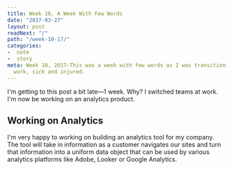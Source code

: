 ```yaml
---
title: Week 10, A Week With Few Words
date: "2017-03-27"
layout: post
readNext: "/"
path: "/week-10-17/"
categories:
-  note
-  story
meta: Week 10, 2017—This was a week with few words as I was transitioning teams at
  work, sick and injured.
---
```


I'm getting to this post a bit late—1 week. Why? I switched teams at work. I'm now be working on an analytics product. 

## Working on Analytics

I'm very happy to working on building an analytics tool for my company. The tool will take in information as a customer navigates our sites and turn that information into a uniform data object that can be used by various analytics platforms like Adobe, Looker or Google Analytics. 





